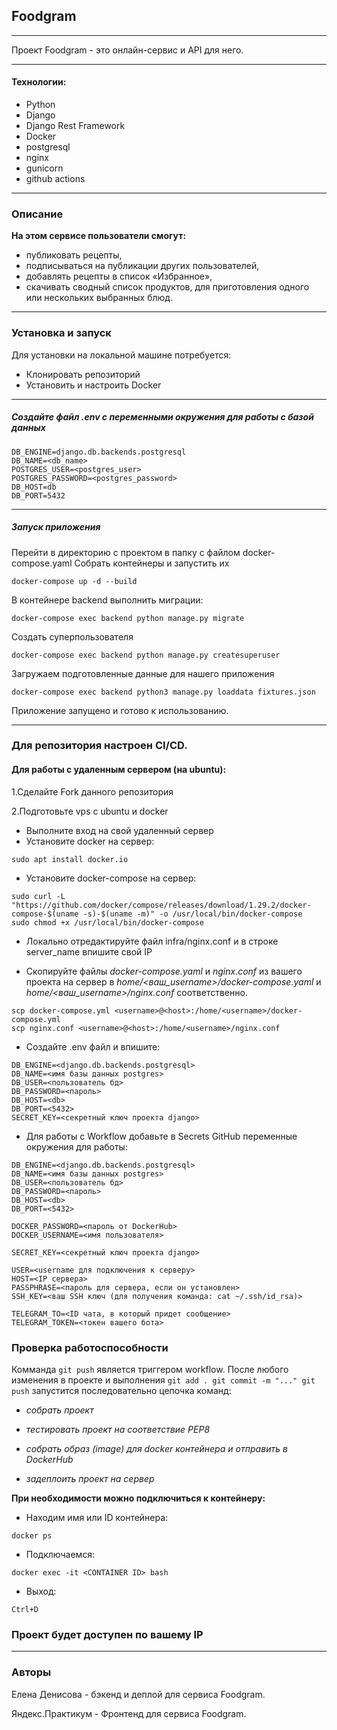 ## Foodgram
___
Проект Foodgram - это онлайн-сервис и API для него.
___
#### Технологии:
- Python
- Django
- Django Rest Framework
- Docker
- postgresql
- nginx
- gunicorn
- github actions
___
### Описание
**На этом сервисе пользователи смогут:**
- публиковать рецепты,
- подписываться на публикации других пользователей,
- добавлять рецепты в список «Избранное»,
- скачивать сводный список продуктов, для приготовления одного или нескольких выбранных блюд.
___

### Установка и запуск
Для установки на локальной машине потребуется:

- Клонировать репозиторий
- Установить и настроить Docker
---
##### Создайте файл _.env_ с переменными окружения для работы с базой данных

```
DB_ENGINE=django.db.backends.postgresql
DB_NAME=<db_name>
POSTGRES_USER=<postgres_user>
POSTGRES_PASSWORD=<postgres_password>
DB_HOST=db
DB_PORT=5432
```
---
##### Запуск приложения
Перейти в директорию с проектом в папку с файлом docker-compose.yaml
Собрать контейнеры и запустить их
```
docker-compose up -d --build
```
В контейнере backend выполнить миграции:
```
docker-compose exec backend python manage.py migrate
```
Создать суперпользователя
```
docker-compose exec backend python manage.py createsuperuser
```
Загружаем подготовленные данные для нашего приложения
```
docker-compose exec backend python3 manage.py loaddata fixtures.json
```
Приложение запущено и готово к использованию.

___
### Для репозитория настроен CI/CD.

#### Для работы с удаленным сервером (на ubuntu):

1.Сделайте Fork данного репозитория

2.Подготовьте vps с ubuntu и docker

- Выполните вход на свой удаленный сервер
- Установите docker на сервер:
```
sudo apt install docker.io 
```
- Установите docker-compose на сервер:
```
sudo curl -L "https://github.com/docker/compose/releases/download/1.29.2/docker-compose-$(uname -s)-$(uname -m)" -o /usr/local/bin/docker-compose
sudo chmod +x /usr/local/bin/docker-compose
```
- Локально отредактируйте файл infra/nginx.conf и в строке server_name впишите свой IP

  
- Скопируйте файлы _docker-compose.yaml_ и _nginx.conf_ из вашего проекта на сервер 
  в _home/<ваш_username>/docker-compose.yaml_ и _home/<ваш_username>/nginx.conf_ соответственно.
```
scp docker-compose.yml <username>@<host>:/home/<username>/docker-compose.yml
scp nginx.conf <username>@<host>:/home/<username>/nginx.conf
```
- Cоздайте .env файл и впишите:
```
DB_ENGINE=<django.db.backends.postgresql>
DB_NAME=<имя базы данных postgres>
DB_USER=<пользователь бд>
DB_PASSWORD=<пароль>
DB_HOST=<db>
DB_PORT=<5432>
SECRET_KEY=<секретный ключ проекта django>
```
- Для работы с Workflow добавьте в Secrets GitHub переменные окружения для работы:
```
DB_ENGINE=<django.db.backends.postgresql>
DB_NAME=<имя базы данных postgres>
DB_USER=<пользователь бд>
DB_PASSWORD=<пароль>
DB_HOST=<db>
DB_PORT=<5432>

DOCKER_PASSWORD=<пароль от DockerHub>
DOCKER_USERNAME=<имя пользователя>

SECRET_KEY=<секретный ключ проекта django>

USER=<username для подключения к серверу>
HOST=<IP сервера>
PASSPHRASE=<пароль для сервера, если он установлен>
SSH_KEY=<ваш SSH ключ (для получения команда: cat ~/.ssh/id_rsa)>

TELEGRAM_TO=<ID чата, в который придет сообщение>
TELEGRAM_TOKEN=<токен вашего бота>
```
### Проверка работоспособности
Комманда `git push` является триггером workflow. 
После любого изменения в проекте и выполнения `git add . git commit -m "..." git push`
запустится последовательно цепочка команд:
- _собрать проект_

  
- _тестировать проект на соответствие PEP8_

  
- _собрать образ (image) для docker контейнера и отправить в DockerHub_

  
- _задеплоить проект на сервер_

**При необходимости можно подключиться к контейнеру:**
- Находим имя или ID контейнера:
```
docker ps
```
- Подключаемся:
```
docker exec -it <CONTAINER ID> bash
```
- Выход:
```
Ctrl+D
```
### Проект будет доступен по вашему IP
___
### Авторы
Елена Денисова - бэкенд и деплой для сервиса Foodgram.


Яндекс.Практикум - Фронтенд для сервиса Foodgram.




